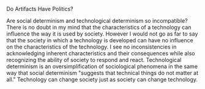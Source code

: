 Do Artifacts Have Politics? 

Are social determinism and technological determinism so incompatible? There is no doubt in my mind that the characteristics of a technology can influence the way it is used by society. However I would not go as far to say that the society in which a technology is developed can have no influence on the characteristics of the technology. I see no inconsistencies in acknowledging inherent characteristics and their consequences while also recognizing the ability of society to respond and react. Technological determinism is an oversimplification of sociological phenomena in the same way that social determinism "suggests that technical things do not matter at all." Technology can change society just as society can change technology.
